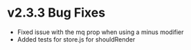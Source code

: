 # v2.3.3 Bug Fixes

- Fixed issue with the mq prop when using a minus modifier
- Added tests for store.js for shouldRender
